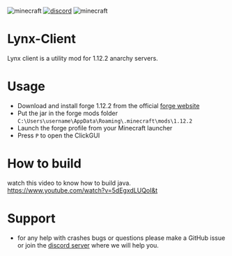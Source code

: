 ![minecraft](https://img.shields.io/badge/Minecraft-1.12.2-blue)
[![discord](https://img.shields.io/badge/Discord-Invite-8080c0)](https://discord.gg/Cf4TsM8JKV)
![minecraft](https://img.shields.io/badge/Key--bind-p-purple)

# Lynx-Client
Lynx client is a utility mod for 1.12.2 anarchy servers.


# Usage
- Download and install forge 1.12.2 from the official [forge website](https://files.minecraftforge.net/net/minecraftforge/forge/index_1.12.2.html)
- Put the jar in the forge mods folder `C:\Users\username\AppData\Roaming\.minecraft\mods\1.12.2`
- Launch the forge profile from your Minecraft launcher
- Press `P` to open the ClickGUI

# How to build
watch this video to know how to build java.
https://www.youtube.com/watch?v=5dEgxdLUQoI&t

# Support
- for any help with crashes bugs or questions please make a GitHub issue or join the [discord server](https://discord.gg/Cf4TsM8JKV) where we will help you.
